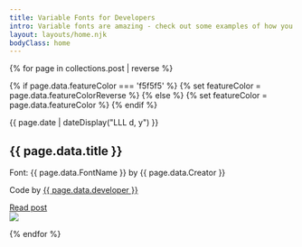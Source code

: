```yaml
---
title: Variable Fonts for Developers
intro: Variable fonts are amazing - check out some examples of how you can use them.
layout: layouts/home.njk
bodyClass: home
---
```

<!--

<p class="intro">
    {{intro}}
</p> -->


<div class="listing">
{% for page in collections.post | reverse %}

{% if page.data.featureColor === 'f5f5f5' %}
    {% set featureColor = page.data.featureColorReverse %}
{% else %}
    {% set featureColor = page.data.featureColor %}
{% endif %}
<div class="sidebar" class="sidebar" style="--featureColor: #{{ featureColor }}">
<time>{{ page.date | dateDisplay("LLL d, y") }}</time>
<h2 style="--featureColor: #{{ featureColor }}">{{ page.data.title }}</h2>
<div class="demo-meta">
<p>Font: {{ page.data.FontName }} by {{ page.data.Creator }}</p>
<p>Code by <a href="https://twitter.com/{{page.data.developerTwitter}}">{{ page.data.developer }}</a></p>
<a href="/posts/{{ page.data.title | replace(" ", "-") | lower}}" class="post-button">Read post</a>
</div>

</div>
<a style="--featureColor: #{{ page.data.featureColor }}" class="item" href="/posts/{{ page.data.title | replace(" ", "-") | lower}}">
<img src ="/images/{{ page.data.title | replace(" ", "-") | lower}}.png" /></a>


{% endfor %}
</div>
